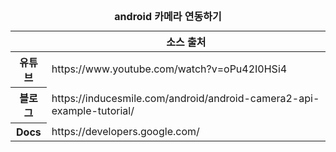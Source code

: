 <table>
  <caption style="text-align:center"><strong>android 카메라 연동하기</caption>
  <thead>
    <tr>
      <th></th>
      <th>소스 출처</th>
    </tr>
  </thead>
  <tbody>
    <tr>
      <th>유튜브</th>
      <td>https://www.youtube.com/watch?v=oPu42I0HSi4</td>
    </tr>
    <tr>
      <th>블로그</th>
      <td>https://inducesmile.com/android/android-camera2-api-example-tutorial/</td>
    </tr>
    <tr>
      <th>Docs</th>
      <td>https://developers.google.com/</td>
    </tr>  
  </tbody>
</table>
